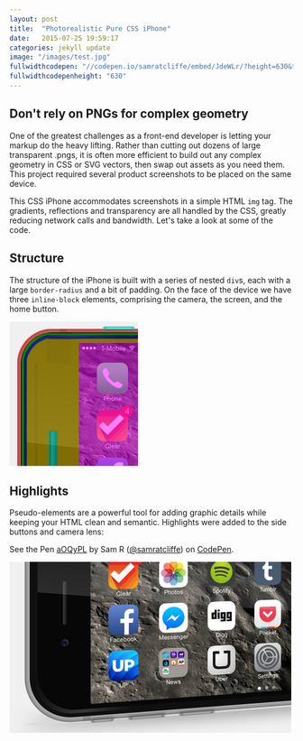 ```yaml
---
layout: post
title:  "Photorealistic Pure CSS iPhone"
date:   2015-07-25 19:59:17
categories: jekyll update
image: "/images/test.jpg"
fullwidthcodepen: "//codepen.io/samratcliffe/embed/JdeWLr/?height=630&theme-id=17355&default-tab=result"
fullwidthcodepenheight: "630"
---
```


## Don't rely on PNGs for complex geometry
One of the greatest challenges as a front-end developer is letting your markup do the heavy lifting. Rather than cutting out dozens of large transparent .pngs, it is often more efficient to build out any complex geometry in CSS or SVG vectors, then swap out assets as you need them. This project required several product screenshots to be placed on the same device.

This CSS iPhone accommodates screenshots in a simple HTML `img` tag. The gradients, reflections and transparency are all handled by the CSS, greatly reducing network calls and bandwidth. Let's take a look at some of the code.

## Structure
The structure of the iPhone is built with a series of nested `div`s, each with a large `border-radius` and a bit of padding. On the face of the device we have three `inline-block` elements, comprising the camera, the screen, and the home button.

<img src="/images/iphone-structure.jpg">

## Highlights
Pseudo-elements are a powerful tool for adding graphic details while keeping your HTML clean and semantic. Highlights were added to the side buttons and camera lens:

<p data-height="268" data-theme-id="17355" data-slug-hash="aOQyPL" data-default-tab="result" data-user="samratcliffe" class='codepen'>See the Pen <a href='http://codepen.io/samratcliffe/pen/aOQyPL/'>aOQyPL</a> by Sam R (<a href='http://codepen.io/samratcliffe'>@samratcliffe</a>) on <a href='http://codepen.io'>CodePen</a>.</p>
<script async src="//assets.codepen.io/assets/embed/ei.js"></script>

<img src="/images/iphone-closeup.jpg">
